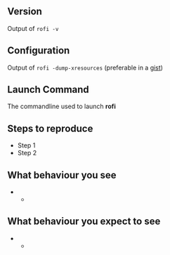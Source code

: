 ## Version

Output of `rofi -v`


## Configuration

Output of `rofi -dump-xresources` (preferable in a [gist](https://gist.github.com/))

## Launch Command

The commandline used to launch **rofi**

## Steps to reproduce

* Step 1
* Step 2


## What behaviour you see

* -

## What behaviour you expect to see

* -
